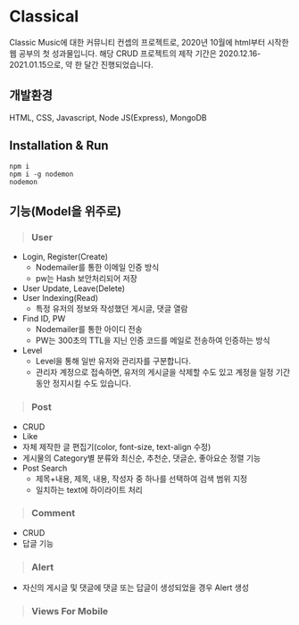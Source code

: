 # Classical
Classic Music에 대한 커뮤니티 컨셉의 프로젝트로, 2020년 10월에 html부터 시작한 웹 공부의 첫 성과물입니다.
해당 CRUD 프로젝트의 제작 기간은 2020.12.16-2021.01.15으로, 약 한 달간 진행되었습니다.

## 개발환경
HTML, CSS, Javascript, Node JS(Express), MongoDB

## Installation & Run
    npm i
    npm i -g nodemon
    nodemon

## 기능(Model을 위주로)
> ### User
  - Login, Register(Create)
    - Nodemailer를 통한 이메일 인증 방식
    - pw는 Hash 보안처리되어 저장
  - User Update, Leave(Delete)
  - User Indexing(Read)
    - 특정 유저의 정보와 작성했던 게시글, 댓글 열람
  - Find ID, PW
    - Nodemailer를 통한 아이디 전송
    - PW는 300초의 TTL을 지닌 인증 코드를 메일로 전송하여 인증하는 방식
  - Level
    - Level을 통해 일반 유저와 관리자를 구분합니다.
    - 관리자 계정으로 접속하면, 유저의 게시글을 삭제할 수도 있고 계정을 일정 기간 동안 정지시킬 수도 있습니다.
> ### Post
  - CRUD
  - Like 
  - 자체 제작한 글 편집기(color, font-size, text-align 수정)
  - 게시물의 Category별 분류와 최신순, 추천순, 댓글순, 좋아요순 정렬 기능
  - Post Search
    - 제목+내용, 제목, 내용, 작성자 중 하나를 선택하여 검색 범위 지정
    - 일치하는 text에 하이라이트 처리
> ### Comment
  - CRUD
  - 답글 기능
> ### Alert
  - 자신의 게시글 및 댓글에 댓글 또는 답글이 생성되었을 경우 Alert 생성
> ### Views For Mobile
